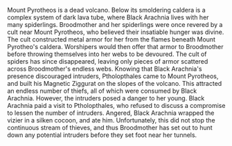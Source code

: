 Mount Pyrotheos is a dead volcano. Below its smoldering caldera is a complex system of dark lava tube, where Black Arachnia lives with her many spiderlings.
Broodmother and her spiderlings were once revered by a cult near Mount Pyrotheos, who believed their insatiable hunger was divine. The cult constructed metal armor for her from the flames beneath Mount Pyrotheo's caldera. Worshipers would then offer that armor to Broodmother before throwing themselves into her webs to be devoured. The cult of spiders has since disappeared, leaving only pieces of armor scattered across Broodmother's endless webs.
Knowing that Black Arachnia's presence discouraged intruders, Ptholopthales came to Mount Pyrotheos, and built his Magnetic Ziggurat on the slopes of the volcano. This attracted an endless number of thiefs, all of which were consumed by Black Arachnia. However, the intruders posed a danger to her young. Black Arachnia paid a visit to Ptholopthales, who refused to discuss a compromise to lessen the number of intruders. Angered, Black Arachnia wrapped the vizier in a silken cocoon, and ate him. Unfortunately, this did not stop the continuous stream of thieves, and thus Broodmother has set out to hunt down any potential intruders before they set foot near her tunnels.

